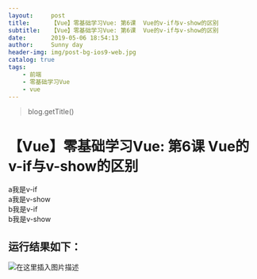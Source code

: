 ```yaml
---
layout:     post
title:      【Vue】零基础学习Vue: 第6课  Vue的v-if与v-show的区别
subtitle:   【Vue】零基础学习Vue: 第6课  Vue的v-if与v-show的区别
date:       2019-05-06 18:54:13
author:     Sunny day
header-img: img/post-bg-ios9-web.jpg
catalog: true
tags:
    - 前端
    - 零基础学习Vue
    - vue
---
```

>blog.getTitle() 

# 【Vue】零基础学习Vue: 第6课  Vue的v-if与v-show的区别

<!DOCTYPE html> <html lang="en"> <head> <meta charset="UTF-8"> <title>Document</title> <script src="https://cdn.jsdelivr.net/npm/vue@2.6.10/dist/vue.js"></script> </head> <body> <div id="app"> <!-- 当a=true时 --> <div v-if="a">a我是v-if</div> <div v-show="a">a我是v-show</div> <!-- 当b=false时 --> <div v-if="b">b我是v-if</div> <div v-show="b">b我是v-show</div> </div> <script> let vm = new Vue({ el:"/#app", data:{ a:true, b:false, } }) </script> </body> </html>

## 运行结果如下：

![在这里插入图片描述](https://img-blog.csdnimg.cn/20190414143357382.png?x-oss-process=image/watermark,type_ZmFuZ3poZW5naGVpdGk,shadow_10,text_aHR0cHM6Ly9ibG9nLmNzZG4ubmV0L3FxXzQxNjE0OTI4,size_16,color_FFFFFF,t_70)

